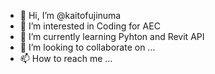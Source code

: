 - 👋 Hi, I’m @kaitofujinuma
- 👀 I’m interested in Coding for AEC
- 🌱 I’m currently learning Pyhton and Revit API
- 💞️ I’m looking to collaborate on ...
- 📫 How to reach me ...

<!---
kaitofujinuma/kaitofujinuma is a ✨ special ✨ repository because its `README.md` (this file) appears on your GitHub profile.
You can click the Preview link to take a look at your changes.
--->
